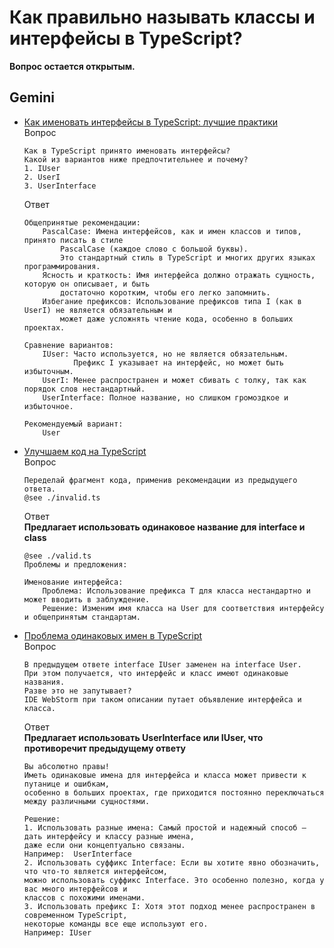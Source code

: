 # Как правильно называть классы и интерфейсы в TypeScript?

**Вопрос остается открытым.**


## Gemini

  * [Как именовать интерфейсы в TypeScript: лучшие практики](https://g.co/gemini/share/be1f1a3614ca)  
    Вопрос
    ```text
    Как в TypeScript принято именовать интерфейсы?
    Какой из вариантов ниже предпочтительнее и почему?
    1. IUser
    2. UserI
    3. UserInterface
    ```
    Ответ
    ```text
    Общепринятые рекомендации:
        PascalCase: Имена интерфейсов, как и имен классов и типов, принято писать в стиле 
            PascalCase (каждое слово с большой буквы). 
            Это стандартный стиль в TypeScript и многих других языках программирования.
        Ясность и краткость: Имя интерфейса должно отражать сущность, которую он описывает, и быть 
            достаточно коротким, чтобы его легко запомнить.
        Избегание префиксов: Использование префиксов типа I (как в UserI) не является обязательным и 
            может даже усложнять чтение кода, особенно в больших проектах.
    
    Сравнение вариантов:
        IUser: Часто используется, но не является обязательным. 
               Префикс I указывает на интерфейс, но может быть избыточным.
        UserI: Менее распространен и может сбивать с толку, так как порядок слов нестандартный.
        UserInterface: Полное название, но слишком громоздкое и избыточное.
    
    Рекомендуемый вариант: 
        User
    ```
  * [Улучшаем код на TypeScript](https://g.co/gemini/share/8d46a9620b7c)  
    Вопрос
    ```text
    Переделай фрагмент кода, применив рекомендации из предыдущего ответа.
    @see ./invalid.ts
    ```
    Ответ  
    **Предлагает использовать одинаковое название для interface и class**
    ```text
    @see ./valid.ts
    Проблемы и предложения:

    Именование интерфейса:
        Проблема: Использование префикса T для класса нестандартно и может вводить в заблуждение.
        Решение: Изменим имя класса на User для соответствия интерфейсу и общепринятым стандартам.
    ```
  * [Проблема одинаковых имен в TypeScript](https://g.co/gemini/share/cedc4839eeb4)    
    Вопрос
    ```text
    В предыдущем ответе interface IUser заменен на interface User.
    При этом получается, что интерфейс и класс имеют одинаковые названия.
    Разве это не запутывает?
    IDE WebStorm при таком описании путает объявление интерфейса и класса.
    ```
    Ответ  
    **Предлагает использовать UserInterface или IUser, что противоречит предыдущему ответу**
    ```text
    Вы абсолютно правы! 
    Иметь одинаковые имена для интерфейса и класса может привести к путанице и ошибкам,
    особенно в больших проектах, где приходится постоянно переключаться между различными сущностями.
    
    Решение:
    1. Использовать разные имена: Самый простой и надежный способ — дать интерфейсу и классу разные имена, 
    даже если они концептуально связаны. 
    Например:  UserInterface
    2. Использовать суффикс Interface: Если вы хотите явно обозначить, что что-то является интерфейсом, 
    можно использовать суффикс Interface. Это особенно полезно, когда у вас много интерфейсов и 
    классов с похожими именами.
    3. Использовать префикс I: Хотя этот подход менее распространен в современном TypeScript, 
    некоторые команды все еще используют его. 
    Например: IUser
    ```